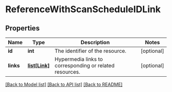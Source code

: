 # ReferenceWithScanScheduleIDLink

## Properties
Name | Type | Description | Notes
------------ | ------------- | ------------- | -------------
**id** | **int** | The identifier of the resource. | [optional] 
**links** | [**list[Link]**](Link.md) | Hypermedia links to corresponding or related resources. | [optional] 

[[Back to Model list]](../README.md#documentation-for-models) [[Back to API list]](../README.md#documentation-for-api-endpoints) [[Back to README]](../README.md)


